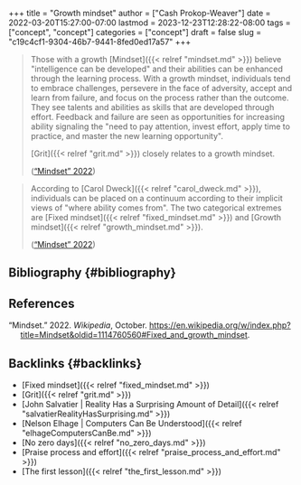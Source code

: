 +++
title = "Growth mindset"
author = ["Cash Prokop-Weaver"]
date = 2022-03-20T15:27:00-07:00
lastmod = 2023-12-23T12:28:22-08:00
tags = ["concept", "concept"]
categories = ["concept"]
draft = false
slug = "c19c4cf1-9304-46b7-9441-8fed0ed17a57"
+++

> Those with a growth [Mindset]({{< relref "mindset.md" >}}) believe "intelligence can be developed" and their abilities can be enhanced through the learning process. With a growth mindset, individuals tend to embrace challenges, persevere in the face of adversity, accept and learn from failure, and focus on the process rather than the outcome. They see talents and abilities as skills that are developed through effort. Feedback and failure are seen as opportunities for increasing ability signaling the "need to pay attention, invest effort, apply time to practice, and master the new learning opportunity".
>
> [Grit]({{< relref "grit.md" >}}) closely relates to a growth mindset.
>
> (<a href="#citeproc_bib_item_1">“Mindset” 2022</a>)

<!--quoteend-->

> According to [Carol Dweck]({{< relref "carol_dweck.md" >}}), individuals can be placed on a continuum according to their implicit views of "where ability comes from". The two categorical extremes are [Fixed mindset]({{< relref "fixed_mindset.md" >}}) and [Growth mindset]({{< relref "growth_mindset.md" >}}).
>
> (<a href="#citeproc_bib_item_1">“Mindset” 2022</a>)


## Bibliography {#bibliography}

## References

<style>.csl-entry{text-indent: -1.5em; margin-left: 1.5em;}</style><div class="csl-bib-body">
  <div class="csl-entry"><a id="citeproc_bib_item_1"></a>“Mindset.” 2022. <i>Wikipedia</i>, October. <a href="https://en.wikipedia.org/w/index.php?title=Mindset&oldid=1114760560#Fixed_and_growth_mindset">https://en.wikipedia.org/w/index.php?title=Mindset&#38;oldid=1114760560#Fixed_and_growth_mindset</a>.</div>
</div>



## Backlinks {#backlinks}

-   [Fixed mindset]({{< relref "fixed_mindset.md" >}})
-   [Grit]({{< relref "grit.md" >}})
-   [John Salvatier | Reality Has a Surprising Amount of Detail]({{< relref "salvatierRealityHasSurprising.md" >}})
-   [Nelson Elhage | Computers Can Be Understood]({{< relref "elhageComputersCanBe.md" >}})
-   [No zero days]({{< relref "no_zero_days.md" >}})
-   [Praise process and effort]({{< relref "praise_process_and_effort.md" >}})
-   [The first lesson]({{< relref "the_first_lesson.md" >}})
